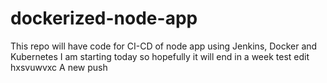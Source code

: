 # dockerized-node-app
This repo will have code for CI-CD of node app using Jenkins, Docker and Kubernetes
I am starting today so hopefully it will end in a week
test edit
hxsvuwvxc
A new push
